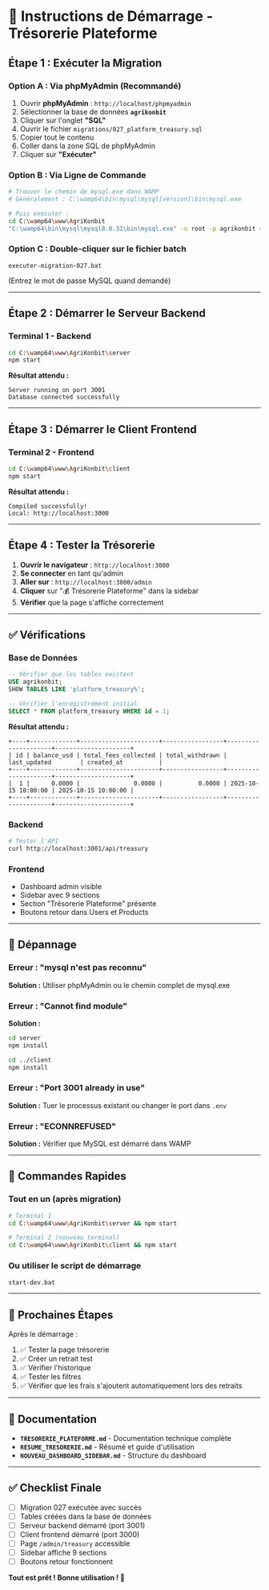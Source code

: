 # 🚀 Instructions de Démarrage - Trésorerie Plateforme

## Étape 1 : Exécuter la Migration

### Option A : Via phpMyAdmin (Recommandé)
1. Ouvrir **phpMyAdmin** : `http://localhost/phpmyadmin`
2. Sélectionner la base de données **`agrikonbit`**
3. Cliquer sur l'onglet **"SQL"**
4. Ouvrir le fichier `migrations/027_platform_treasury.sql`
5. Copier tout le contenu
6. Coller dans la zone SQL de phpMyAdmin
7. Cliquer sur **"Exécuter"**

### Option B : Via Ligne de Commande
```bash
# Trouver le chemin de mysql.exe dans WAMP
# Généralement : C:\wamp64\bin\mysql\mysql[version]\bin\mysql.exe

# Puis exécuter :
cd C:\wamp64\www\AgriKonbit
"C:\wamp64\bin\mysql\mysql8.0.31\bin\mysql.exe" -u root -p agrikonbit < migrations\027_platform_treasury.sql
```

### Option C : Double-cliquer sur le fichier batch
```
executer-migration-027.bat
```
(Entrez le mot de passe MySQL quand demandé)

---

## Étape 2 : Démarrer le Serveur Backend

### Terminal 1 - Backend
```bash
cd C:\wamp64\www\AgriKonbit\server
npm start
```

**Résultat attendu :**
```
Server running on port 3001
Database connected successfully
```

---

## Étape 3 : Démarrer le Client Frontend

### Terminal 2 - Frontend
```bash
cd C:\wamp64\www\AgriKonbit\client
npm start
```

**Résultat attendu :**
```
Compiled successfully!
Local: http://localhost:3000
```

---

## Étape 4 : Tester la Trésorerie

1. **Ouvrir le navigateur** : `http://localhost:3000`
2. **Se connecter** en tant qu'admin
3. **Aller sur** : `http://localhost:3000/admin`
4. **Cliquer** sur "💰 Trésorerie Plateforme" dans la sidebar
5. **Vérifier** que la page s'affiche correctement

---

## ✅ Vérifications

### Base de Données
```sql
-- Vérifier que les tables existent
USE agrikonbit;
SHOW TABLES LIKE 'platform_treasury%';

-- Vérifier l'enregistrement initial
SELECT * FROM platform_treasury WHERE id = 1;
```

**Résultat attendu :**
```
+----+-------------+----------------------+-----------------+---------------------+---------------------+
| id | balance_usd | total_fees_collected | total_withdrawn | last_updated        | created_at          |
+----+-------------+----------------------+-----------------+---------------------+---------------------+
|  1 |      0.0000 |               0.0000 |          0.0000 | 2025-10-15 10:00:00 | 2025-10-15 10:00:00 |
+----+-------------+----------------------+-----------------+---------------------+---------------------+
```

### Backend
```bash
# Tester l'API
curl http://localhost:3001/api/treasury
```

### Frontend
- Dashboard admin visible
- Sidebar avec 9 sections
- Section "Trésorerie Plateforme" présente
- Boutons retour dans Users et Products

---

## 🐛 Dépannage

### Erreur : "mysql n'est pas reconnu"
**Solution :** Utiliser phpMyAdmin ou le chemin complet de mysql.exe

### Erreur : "Cannot find module"
**Solution :** 
```bash
cd server
npm install

cd ../client
npm install
```

### Erreur : "Port 3001 already in use"
**Solution :** Tuer le processus existant ou changer le port dans `.env`

### Erreur : "ECONNREFUSED"
**Solution :** Vérifier que MySQL est démarré dans WAMP

---

## 📝 Commandes Rapides

### Tout en un (après migration)
```bash
# Terminal 1
cd C:\wamp64\www\AgriKonbit\server && npm start

# Terminal 2 (nouveau terminal)
cd C:\wamp64\www\AgriKonbit\client && npm start
```

### Ou utiliser le script de démarrage
```bash
start-dev.bat
```

---

## 🎯 Prochaines Étapes

Après le démarrage :
1. ✅ Tester la page trésorerie
2. ✅ Créer un retrait test
3. ✅ Vérifier l'historique
4. ✅ Tester les filtres
5. ✅ Vérifier que les frais s'ajoutent automatiquement lors des retraits

---

## 📖 Documentation

- **`TRESORERIE_PLATEFORME.md`** - Documentation technique complète
- **`RESUME_TRESORERIE.md`** - Résumé et guide d'utilisation
- **`NOUVEAU_DASHBOARD_SIDEBAR.md`** - Structure du dashboard

---

## ✅ Checklist Finale

- [ ] Migration 027 exécutée avec succès
- [ ] Tables créées dans la base de données
- [ ] Serveur backend démarré (port 3001)
- [ ] Client frontend démarré (port 3000)
- [ ] Page `/admin/treasury` accessible
- [ ] Sidebar affiche 9 sections
- [ ] Boutons retour fonctionnent

**Tout est prêt ! Bonne utilisation ! 🚀**
